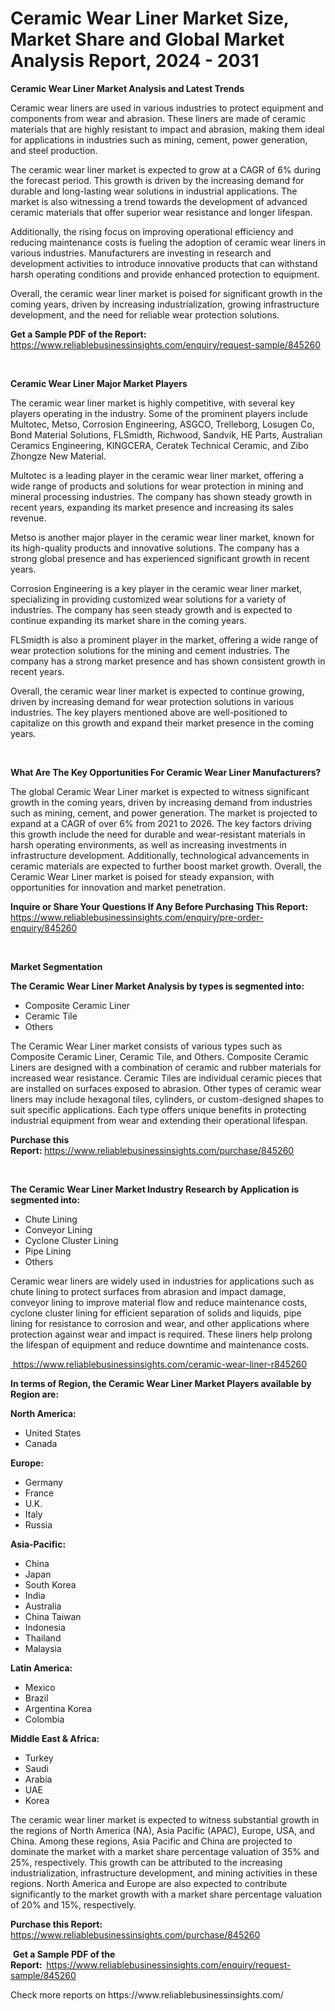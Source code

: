 <p><h1>Ceramic Wear Liner Market Size, Market Share and Global Market Analysis Report, 2024 - 2031</h1></p><p><strong>Ceramic Wear Liner Market Analysis and Latest Trends</strong></p>
<p><p>Ceramic wear liners are used in various industries to protect equipment and components from wear and abrasion. These liners are made of ceramic materials that are highly resistant to impact and abrasion, making them ideal for applications in industries such as mining, cement, power generation, and steel production.</p><p>The ceramic wear liner market is expected to grow at a CAGR of 6% during the forecast period. This growth is driven by the increasing demand for durable and long-lasting wear solutions in industrial applications. The market is also witnessing a trend towards the development of advanced ceramic materials that offer superior wear resistance and longer lifespan.</p><p>Additionally, the rising focus on improving operational efficiency and reducing maintenance costs is fueling the adoption of ceramic wear liners in various industries. Manufacturers are investing in research and development activities to introduce innovative products that can withstand harsh operating conditions and provide enhanced protection to equipment.</p><p>Overall, the ceramic wear liner market is poised for significant growth in the coming years, driven by increasing industrialization, growing infrastructure development, and the need for reliable wear protection solutions.</p></p>
<p><strong>Get a Sample PDF of the Report:&nbsp;</strong> <a href="https://www.reliablebusinessinsights.com/enquiry/request-sample/845260">https://www.reliablebusinessinsights.com/enquiry/request-sample/845260</a></p>
<p>&nbsp;</p>
<p><strong>Ceramic Wear Liner Major Market Players</strong></p>
<p><p>The ceramic wear liner market is highly competitive, with several key players operating in the industry. Some of the prominent players include Multotec, Metso, Corrosion Engineering, ASGCO, Trelleborg, Losugen Co, Bond Material Solutions, FLSmidth, Richwood, Sandvik, HE Parts, Australian Ceramics Engineering, KINGCERA, Ceratek Technical Ceramic, and Zibo Zhongze New Material.</p><p>Multotec is a leading player in the ceramic wear liner market, offering a wide range of products and solutions for wear protection in mining and mineral processing industries. The company has shown steady growth in recent years, expanding its market presence and increasing its sales revenue.</p><p>Metso is another major player in the ceramic wear liner market, known for its high-quality products and innovative solutions. The company has a strong global presence and has experienced significant growth in recent years.</p><p>Corrosion Engineering is a key player in the ceramic wear liner market, specializing in providing customized wear solutions for a variety of industries. The company has seen steady growth and is expected to continue expanding its market share in the coming years.</p><p>FLSmidth is also a prominent player in the market, offering a wide range of wear protection solutions for the mining and cement industries. The company has a strong market presence and has shown consistent growth in recent years.</p><p>Overall, the ceramic wear liner market is expected to continue growing, driven by increasing demand for wear protection solutions in various industries. The key players mentioned above are well-positioned to capitalize on this growth and expand their market presence in the coming years.</p></p>
<p>&nbsp;</p>
<p><strong>What Are The Key Opportunities For Ceramic Wear Liner Manufacturers?</strong></p>
<p><p>The global Ceramic Wear Liner market is expected to witness significant growth in the coming years, driven by increasing demand from industries such as mining, cement, and power generation. The market is projected to expand at a CAGR of over 6% from 2021 to 2026. The key factors driving this growth include the need for durable and wear-resistant materials in harsh operating environments, as well as increasing investments in infrastructure development. Additionally, technological advancements in ceramic materials are expected to further boost market growth. Overall, the Ceramic Wear Liner market is poised for steady expansion, with opportunities for innovation and market penetration.</p></p>
<p><strong>Inquire or Share Your Questions If Any Before Purchasing This Report:</strong> <a href="https://www.reliablebusinessinsights.com/enquiry/pre-order-enquiry/845260">https://www.reliablebusinessinsights.com/enquiry/pre-order-enquiry/845260</a></p>
<p>&nbsp;</p>
<p><strong>Market Segmentation</strong></p>
<p><strong>The Ceramic Wear Liner Market Analysis by types is segmented into:</strong></p>
<p><ul><li>Composite Ceramic Liner</li><li>Ceramic Tile</li><li>Others</li></ul></p>
<p><p>The Ceramic Wear Liner market consists of various types such as Composite Ceramic Liner, Ceramic Tile, and Others. Composite Ceramic Liners are designed with a combination of ceramic and rubber materials for increased wear resistance. Ceramic Tiles are individual ceramic pieces that are installed on surfaces exposed to abrasion. Other types of ceramic wear liners may include hexagonal tiles, cylinders, or custom-designed shapes to suit specific applications. Each type offers unique benefits in protecting industrial equipment from wear and extending their operational lifespan.</p></p>
<p><strong>Purchase this Report:&nbsp;</strong><a href="https://www.reliablebusinessinsights.com/purchase/845260">https://www.reliablebusinessinsights.com/purchase/845260</a></p>
<p>&nbsp;</p>
<p><strong>The Ceramic Wear Liner Market Industry Research by Application is segmented into:</strong></p>
<p><ul><li>Chute Lining</li><li>Conveyor Lining</li><li>Cyclone Cluster Lining</li><li>Pipe Lining</li><li>Others</li></ul></p>
<p><p>Ceramic wear liners are widely used in industries for applications such as chute lining to protect surfaces from abrasion and impact damage, conveyor lining to improve material flow and reduce maintenance costs, cyclone cluster lining for efficient separation of solids and liquids, pipe lining for resistance to corrosion and wear, and other applications where protection against wear and impact is required. These liners help prolong the lifespan of equipment and reduce downtime and maintenance costs.</p></p>
<p><a href="https://www.reliablebusinessinsights.com/ceramic-wear-liner-r845260">&nbsp;https://www.reliablebusinessinsights.com/ceramic-wear-liner-r845260</a></p>
<p><strong>In terms of Region, the Ceramic Wear Liner Market Players available by Region are:</strong></p>
<p>
    <p> <strong> North America: </strong>
        <ul>
            <li>United States</li>
            <li>Canada</li>
        </ul>
        </p> 
    <p> <strong> Europe: </strong>
        <ul>
            <li>Germany</li>
            <li>France</li>
            <li>U.K.</li>
            <li>Italy</li>
            <li>Russia</li>
        </ul>
        </p> 
    <p> <strong> Asia-Pacific: </strong>
        <ul>
            <li>China</li>
            <li>Japan</li>
            <li>South Korea</li>
            <li>India</li>
            <li>Australia</li>
            <li>China Taiwan</li>
            <li>Indonesia</li>
            <li>Thailand</li>
            <li>Malaysia</li>
        </ul>
        </p> 
    <p> <strong> Latin America: </strong>
        <ul>
            <li>Mexico</li>
            <li>Brazil</li>
            <li>Argentina Korea</li>
            <li>Colombia</li>
        </ul>
        </p> 
    <p> <strong> Middle East & Africa: </strong>
        <ul>
            <li>Turkey</li>
            <li>Saudi</li>
            <li>Arabia</li>
            <li>UAE</li>
            <li>Korea</li>
        </ul>
    </p>
    </p>
<p><p>The ceramic wear liner market is expected to witness substantial growth in the regions of North America (NA), Asia Pacific (APAC), Europe, USA, and China. Among these regions, Asia Pacific and China are projected to dominate the market with a market share percentage valuation of 35% and 25%, respectively. This growth can be attributed to the increasing industrialization, infrastructure development, and mining activities in these regions. North America and Europe are also expected to contribute significantly to the market growth with a market share percentage valuation of 20% and 15%, respectively.</p></p>
<p><strong>Purchase this Report: </strong><a href="https://www.reliablebusinessinsights.com/purchase/845260">https://www.reliablebusinessinsights.com/purchase/845260</a></p>
<p>&nbsp;<strong>Get a Sample PDF of the Report:&nbsp;&nbsp;</strong><a href="https://www.reliablebusinessinsights.com/enquiry/request-sample/845260">https://www.reliablebusinessinsights.com/enquiry/request-sample/845260</a></p>
<p><strong></strong></p>
<p>Check more reports on https://www.reliablebusinessinsights.com/</p>